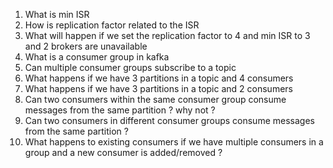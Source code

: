 1. What is min ISR
2. How is replication factor related to the ISR
3. What will happen if we set the replication factor to 4 and min ISR to 3 and 2 brokers are unavailable
4. What is a consumer group in kafka 
5. Can multiple consumer groups subscribe to a topic 
7. What happens if we have 3 partitions in a topic and 4 consumers
8. What happens if we have 3 partitions in a topic and 2 consumers
9. Can two consumers within the same consumer group consume messages from the same partition ? why not ?
10. Can two consumers in different consumer groups consume messages from the same partition ?
11. What happens to existing consumers if we have multiple consumers in a group and a new consumer is added/removed ?
